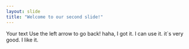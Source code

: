 ```yaml
---
layout: slide
title: "Welcome to our second slide!"
---
```

Your text
Use the left arrow to go back!
haha, I got it.
I can use it.
it`s very good.
I like it.